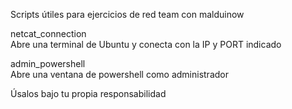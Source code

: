 Scripts útiles para ejercicios de red team con malduinow

netcat_connection  
Abre una terminal de Ubuntu y conecta con la IP y PORT indicado

admin_powershell  
Abre una ventana de powershell como administrador

Úsalos bajo tu propia responsabilidad
